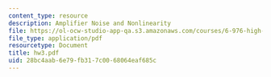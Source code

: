 ```yaml
---
content_type: resource
description: Amplifier Noise and Nonlinearity
file: https://ol-ocw-studio-app-qa.s3.amazonaws.com/courses/6-976-high-speed-communication-circuits-and-systems-spring-2003/28bc4aab6e79fb317c0068064eaf685c_hw3.pdf
file_type: application/pdf
resourcetype: Document
title: hw3.pdf
uid: 28bc4aab-6e79-fb31-7c00-68064eaf685c
---
```

